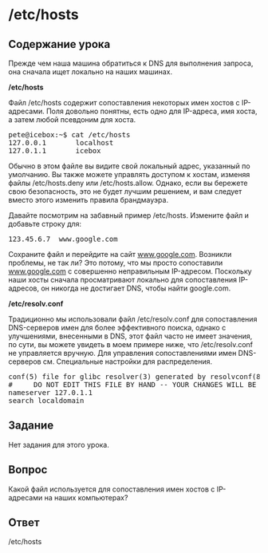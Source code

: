 # /etc/hosts

## Cодержание урока

Прежде чем наша машина обратиться к DNS для выполнения запроса, она сначала ищет локально на наших машинах.

<b>/etc/hosts</b>

Файл /etc/hosts содержит сопоставления некоторых имен хостов с IP-адресами. Поля довольно понятны, есть одно для IP-адреса, имя хоста, а затем любой псевдоним для хоста.

<pre>
pete@icebox:~$ cat /etc/hosts
127.0.0.1       localhost
127.0.1.1       icebox
</pre>

Обычно в этом файле вы видите свой локальный адрес, указанный по умолчанию. Вы также можете управлять доступом к хостам, изменяя файлы /etc/hosts.deny или /etc/hosts.allow. Однако, если вы бережете свою безопасность, это не будет лучшим решением, и вам следует вместо этого изменить правила брандмауэра.

Давайте посмотрим на забавный пример /etc/hosts. Измените файл и добавьте строку для:

<pre>
123.45.6.7  www.google.com
</pre>

Сохраните файл и перейдите на сайт www.google.com. Возникли проблемы, не так ли? Это потому, что мы просто сопоставили www.google.com с совершенно неправильным IP-адресом. Поскольку наши хосты сначала просматривают локально для сопоставления IP-адресов, он никогда не достигает DNS, чтобы найти google.com.

<b>/etc/resolv.conf</b>

Традиционно мы использовали файл /etc/resolv.conf для сопоставления DNS-серверов имен для более эффективного поиска, однако с улучшениями, внесенными в DNS, этот файл часто не имеет значения, по сути, вы можете увидеть в моем примере ниже, что /etc/resolv.conf не управляется вручную. Для управления сопоставлениями имен DNS-серверов см. Специальные настройки для распределения.

<pre>
conf(5) file for glibc resolver(3) generated by resolvconf(8)
#     DO NOT EDIT THIS FILE BY HAND -- YOUR CHANGES WILL BE OVERWRITTEN
nameserver 127.0.1.1
search localdomain
</pre>

## Задание

Нет задания для этого урока.

## Вопрос

Какой файл используется для сопоставления имен хостов с IP-адресами на наших компьютерах?

## Ответ

/etc/hosts